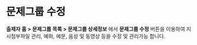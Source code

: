 # 문제그룹 수정

**출제자 홈 > 문제그룹 목록 > 문제그룹 상세정보** 에서 **문제그룹 수정** 버튼을 이용하여 지시첨부파일 관리, 예화, 예문, 음성 및 동영상 등을 수정 및 관리가능 합니다.&#x20;
